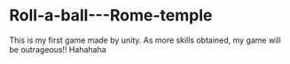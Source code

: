 # Roll-a-ball---Rome-temple
This is my first game made by unity. As more skills obtained, my game will be outrageous!! Hahahaha
